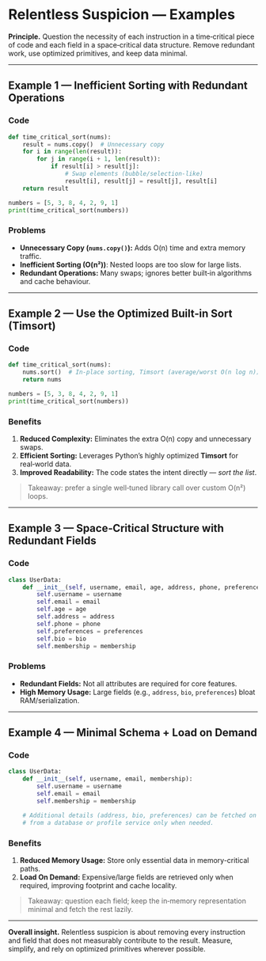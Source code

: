 # Relentless Suspicion — Examples

**Principle.** Question the necessity of each instruction in a time‑critical piece of code and each field in a space‑critical data structure. Remove redundant work, use optimized primitives, and keep data minimal.

---

## Example 1 — Inefficient Sorting with Redundant Operations

### Code
```python
def time_critical_sort(nums):
    result = nums.copy()  # Unnecessary copy
    for i in range(len(result)):
        for j in range(i + 1, len(result)):
            if result[i] > result[j]:
                # Swap elements (bubble/selection-like)
                result[i], result[j] = result[j], result[i]
    return result

numbers = [5, 3, 8, 4, 2, 9, 1]
print(time_critical_sort(numbers))
```

### Problems
- **Unnecessary Copy (`nums.copy()`):** Adds O(n) time and extra memory traffic.
- **Inefficient Sorting (O(n²))**: Nested loops are too slow for large lists.
- **Redundant Operations:** Many swaps; ignores better built‑in algorithms and cache behaviour.

---

## Example 2 — Use the Optimized Built‑in Sort (Timsort)

### Code
```python
def time_critical_sort(nums):
    nums.sort()  # In‑place sorting, Timsort (average/worst O(n log n))
    return nums

numbers = [5, 3, 8, 4, 2, 9, 1]
print(time_critical_sort(numbers))
```

### Benefits
1. **Reduced Complexity:** Eliminates the extra O(n) copy and unnecessary swaps.
2. **Efficient Sorting:** Leverages Python’s highly optimized **Timsort** for real‑world data.
3. **Improved Readability:** The code states the intent directly — *sort the list*.

> Takeaway: prefer a single well‑tuned library call over custom O(n²) loops.

---

## Example 3 — Space‑Critical Structure with Redundant Fields

### Code
```python
class UserData:
    def __init__(self, username, email, age, address, phone, preferences, bio, membership):
        self.username = username
        self.email = email
        self.age = age
        self.address = address
        self.phone = phone
        self.preferences = preferences
        self.bio = bio
        self.membership = membership
```

### Problems
- **Redundant Fields:** Not all attributes are required for core features.
- **High Memory Usage:** Large fields (e.g., `address`, `bio`, `preferences`) bloat RAM/serialization.

---

## Example 4 — Minimal Schema + Load on Demand

### Code
```python
class UserData:
    def __init__(self, username, email, membership):
        self.username = username
        self.email = email
        self.membership = membership

    # Additional details (address, bio, preferences) can be fetched on demand
    # from a database or profile service only when needed.
```

### Benefits
1. **Reduced Memory Usage:** Store only essential data in memory-critical paths.
2. **Load On Demand:** Expensive/large fields are retrieved only when required, improving footprint and cache locality.

> Takeaway: question each field; keep the in‑memory representation minimal and fetch the rest lazily.

---

**Overall insight.** Relentless suspicion is about removing every instruction and field that does not measurably contribute to the result. Measure, simplify, and rely on optimized primitives wherever possible.

